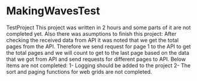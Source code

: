 # MakingWavesTest
TestProject This project was written in 2 hours and some parts of it are not completed yet. Also there was asumptions to finish this project: After checking the received data from API it was noted that we get the total pages from the API. Therefore we send request for page 1 to the API to get the total pages and we will count to get to the last page based on the data that we got from API and send requests for different pages to API. Below items are not completed: 1- Logging should be added to the project 2- The sort and paging functions for web grids are not completed.
